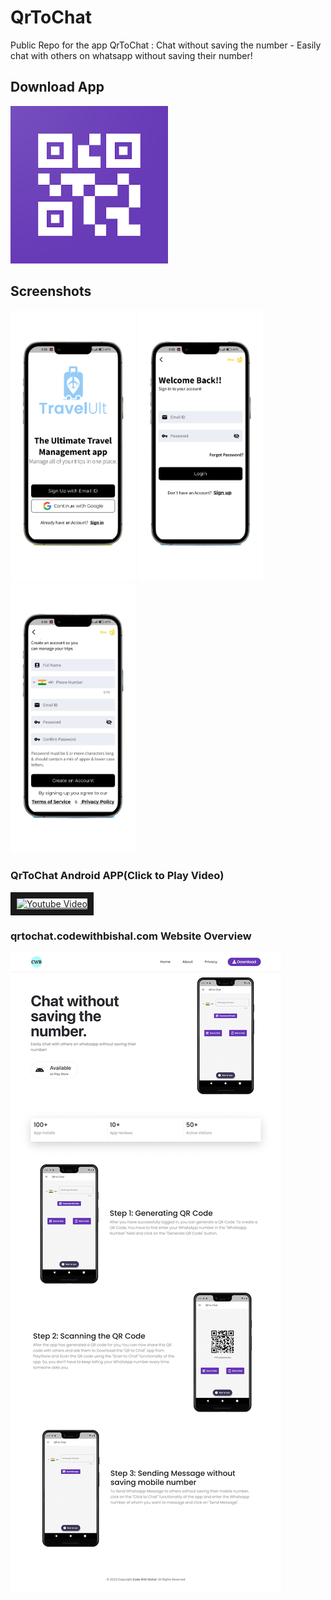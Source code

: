 # QrToChat
Public Repo for the app QrToChat : Chat without saving the number - Easily chat with others on whatsapp without saving their number!

## Download App

<a href="https://play.google.com/store/apps/details?id=com.codewithbishal.qrtochat"><img src="https://github.com/CodeWithBishal/MY_APPS/raw/main/QrToChat/qrtochat_app.webp" width="50%" height="50%"></a>

## Screenshots

<p float="left">
  <img src="https://github.com/CodeWithBishal/MY_APPS/blob/main/TravelUlt/APP_Screenshot/My%20project%20(10).png" width="200" />
  <img src="https://github.com/CodeWithBishal/MY_APPS/blob/main/TravelUlt/APP_Screenshot/My%20project%20(11).png" width="200" /> 
  <img src="https://github.com/CodeWithBishal/MY_APPS/blob/main/TravelUlt/APP_Screenshot/My%20project%20(12).png" width="200" />
</p>


### QrToChat Android APP(Click to Play Video)

<a href="http://www.youtube.com/watch?feature=player_embedded&v=xwDslMTLc80
" target="_blank"><img src="http://img.youtube.com/vi/xwDslMTLc80/0.jpg" 
alt="Youtube Video" width="540" height="380" border="10" /></a>


### qrtochat.codewithbishal.com Website Overview

![qrtochat.codewithbishal.com](https://github.com/CodeWithBishal/MY_APPS/raw/main/QrToChat/qrtochat.webp)
